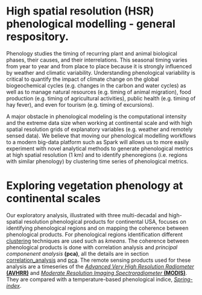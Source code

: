 # High spatial resolution (HSR) phenological modelling - general respository.

Phenology studies the timing of recurring plant and animal biological phases, their causes, and their interrelations. This seasonal timing varies from year to year and from place to place because it is strongly influenced by weather and climatic variability. Understanding phenological variability is critical to quantify the impact of climate change on the global biogeochemical cycles (e.g. changes in the carbon and water cycles) as well as to manage natural resources (e.g. timing of animal migration), food production (e.g. timing of agricultural activities), public health (e.g. timing of hay fever), and even for tourism (e.g. timing of excursions).

A major obstacle in phenological modeling is the computational intensity and the extreme data size when working at continental scale and with high spatial resolution grids of explanatory variables (e.g. weather and remotely sensed data). We believe that moving our phenological modelling workflows to a modern big-data platform such as Spark will allows us to more easily experiment with novel analytical methods to generate phenological metrics at high spatial resolution (1 km) and to identify phenoregions (i.e. regions with similar phenology) by clustering time series of phenological metrics.


# Exploring vegetation phenology at continental scales
Our exploratory analysis, illustrated with three multi-decadal and high-spatial resolution phenological products for continental USA, focuses on identifying phenological regions and on mapping the coherence between phenological products. For phenological regions identification different [clustering](clustering/README.md) techniques are used such as *kmeans*. The coherence between phenological products is done with correlation analysis and *principal componenent analysis* **(pca)**, all the details are in section [correlation_analysis](correlation_analysis/README.md) and [pca](pca/README.md). The remote sensing products used for these analysis are a timeseries of the [*Advanced Very High Resolution Radiometer* **(AVHRR)**](avhrr/README.md) and [*Moderate Resolution Imaging Spectroradiometer* **(MODIS)**](modis/README.md). They are compared with a temperature-based phenological indice, [*Spring-index*](spring_index/README.md).


